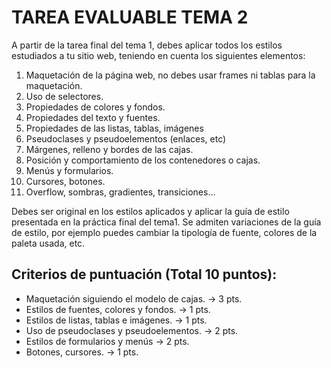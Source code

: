 # TAREA EVALUABLE TEMA 2

A partir de la tarea final del tema 1, debes aplicar todos los estilos estudiados a tu sitio web, teniendo en cuenta los siguientes elementos:

1. Maquetación de la página web, no debes usar frames ni tablas para la maquetación.
2. Uso de selectores.
3. Propiedades de colores y fondos.
4. Propiedades del texto y fuentes.
5. Propiedades de las listas, tablas, imágenes
6. Pseudoclases y pseudoelementos (enlaces, etc)
7. Márgenes, relleno y bordes de las cajas.
8. Posición y comportamiento de los contenedores o cajas.
9. Menús y formularios.
10. Cursores, botones.
11. Overflow, sombras, gradientes, transiciones…

Debes ser original en los estilos aplicados y aplicar la guía de estilo presentada en la práctica final del tema1. Se admiten variaciones de la guía de estilo, por ejemplo puedes cambiar la tipología de fuente, colores de la paleta usada, etc.

## Criterios de puntuación (Total 10 puntos):

- Maquetación siguiendo el modelo de cajas. → 3 pts.
- Estilos de fuentes, colores y fondos.     → 1 pts.
- Estilos de listas, tablas e imágenes.     → 1 pts.
- Uso de pseudoclases y pseudoelementos.    → 2 pts.
- Estilos de formularios y menús            → 2 pts.
- Botones, cursores.                        → 1 pts. 